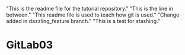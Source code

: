 "This is the readme file for the tutorial repository."
"This is the line in between."
"This readme file is used to teach how git is used."
"Change added in dazzling_feature branch."
"This is a test for stashing."
# GitLab03
